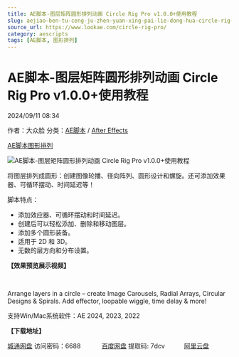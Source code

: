 ```yaml
---
title: AE脚本-图层矩阵圆形排列动画 Circle Rig Pro v1.0.0+使用教程
slug: aejiao-ben-tu-ceng-ju-zhen-yuan-xing-pai-lie-dong-hua-circle-rig-pro-v1-0-0-shi-yong-jiao-cheng
source_url: https://www.lookae.com/circle-rig-pro/
category: aescripts
tags: [AE脚本, 图形排列]
---
```

# AE脚本-图层矩阵圆形排列动画 Circle Rig Pro v1.0.0+使用教程

2024/09/11 08:34

作者：大众脸
分类：[AE脚本](https://www.lookae.com/after-effects/aescripts/) / [After Effects](https://www.lookae.com/after-effects/)

[AE脚本](https://www.lookae.com/tag/ae%e8%84%9a%e6%9c%ac/)[图形排列](https://www.lookae.com/tag/%e5%9b%be%e5%bd%a2%e6%8e%92%e5%88%97/)

![AE脚本-图层矩阵圆形排列动画 Circle Rig Pro v1.0.0+使用教程](https://www.lookae.com/wp-content/uploads/2024/09/Circle-Rig-Pro.jpg "AE脚本-图层矩阵圆形排列动画 Circle Rig Pro v1.0.0+使用教程-LookAE.com")

将图层排列成圆形：创建图像轮播、径向阵列、圆形设计和螺旋。还可添加效果器、可循环摆动、时间延迟等！

脚本特点：

* 添加效应器、可循环摆动和时间延迟。
* 创建后可以轻松添加、删除和移动图层。
* 添加多个圆形装备。
* 适用于 2D 和 3D。
* 无数的层方向和分布设置。

**【效果预览展示视频】**

[﻿](https://cloud.video.taobao.com/play/u/null/p/1/e/6/t/1/481034624214.mp4)

Arrange layers in a circle – create Image Carousels, Radial Arrays, Circular Designs & Spirals. Add effector, loopable wiggle, time delay & more!

支持Win/Mac系统软件：AE 2024, 2023, 2022

**【下载地址】**

[城通网盘](https://url70.ctfile.com/f/2827370-1354616851-b2613f?p=4431) 访问密码：6688            [百度网盘](https://pan.baidu.com/s/1ugIido1nziRLaLAWVRLigw?pwd=7dcv) 提取码: 7dcv           [阿里云盘](https://www.alipan.com/s/Wmu6sVDAcRV)
